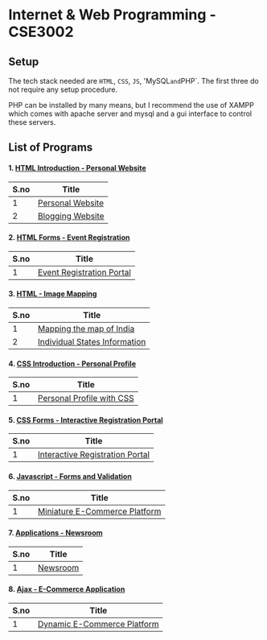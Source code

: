 # Internet & Web Programming - CSE3002

## Setup

The tech stack needed are `HTML`, `CSS`, `JS`, 'MySQL` and `PHP`. The first three do not require any setup procedure.

PHP can be installed by many means, but I recommend the use of XAMPP which comes with apache server and mysql and a gui interface to control these servers.


## List of Programs

#### 1. [HTML Introduction - Personal Website](./Personal_Website_Lab_1)

| S.no | Title |
| ---- | --------------------- |
| 1 | [Personal Website](./Personal_Website_Lab_1/Home.html) |
| 2 | [Blogging Website](./Personal_Website_Lab_1/Blog.html) |


#### 2. [HTML Forms - Event Registration](./Event_Registration_Lab_2)

| S.no | Title |
| ---- | --------------------- |
| 1 | [Event Registration Portal](./Event_Registration_Lab_2/Home.html) |


#### 3. [HTML - Image Mapping](./Image_Mapping_Lab_3)

| S.no | Title |
| ---- | --------------------- |
| 1 | [Mapping the map of India](./Image_Mapping_Lab_3/Home.html) |
| 2 | [Individual States Information](./Image_Mapping_Lab_3/States/) |


#### 4. [CSS Introduction - Personal Profile](./Personal_Profile_Lab_4)

| S.no | Title |
| ---- | --------------------- |
| 1 | [Personal Profile with CSS](./Personal_Profile_Lab_4/Home.html) |


#### 5. [CSS Forms - Interactive Registration Portal](./Registration_Portal_Lab_5)

| S.no | Title |
| ---- | --------------------- |
| 1 | [Interactive Registration Portal](./Registration_Portal_Lab_5/home.html) |


#### 6. [Javascript - Forms and Validation](./Form_Validation_Lab_6)

| S.no | Title |
| ---- | --------------------- |
| 1 | [Miniature E-Commerce Platform](./Form_Validation_Lab_6/home.html) |


#### 7. [Applications - Newsroom](./News_Post_Lab_7)

| S.no | Title |
| ---- | --------------------- |
| 1 | [Newsroom](./News_Post_Lab_7/home.html) |


#### 8. [Ajax - E-Commerce Application](./Dynamic_Ecommerce_Lab_8)

| S.no | Title |
| ---- | --------------------- |
| 1 | [Dynamic E-Commerce Platform](./Dynamic_Ecommerce_Lab_8/home.html) |
